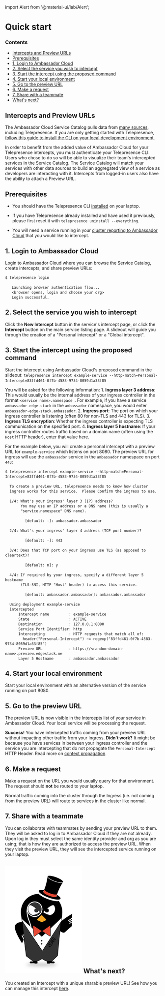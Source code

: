 import Alert from '@material-ui/lab/Alert';

# Quick start

<div class="docs-article-toc">
<h3>Contents</h3>

* [Intercepts and Preview URLs](#intercepts-and-preview-urls)
* [Prerequisites](#prerequisites)
* [1. Login to Ambassador Cloud](#1-login-to-ambassador-cloud)
* [2. Select the service you wish to intercept](#2-select-the-service-you-wish-to-intercept)
* [3. Start the intercept using the proposed command](#3-start-the-intercept-using-the-proposed-command)
* [4. Start your local environment](#4-start-your-local-environment)
* [5. Go to the preview URL](#5-go-to-the-preview-url)
* [6. Make a request](#6-make-a-request)
* [7. Share with a teammate](#7-share-with-a-teammate)
* [What's next?](#img-classos-logo-srcimageslogopng-whats-next)

</div>

## Intercepts and Preview URLs

The Ambassador Cloud Service Catalog pulls data from [many sources](../../service-catalog/quick-start/), including Telepresence. If you are only getting started with Telepresence, [follow this guide to install the CLI on your local development environment](../../../../telepresence/latest/quick-start/).

In order to benefit from the added value of Ambassador Cloud for your Telepresence intercepts, you must authenticate your Telepresence CLI. Users who chose to do so will be able to visualize their team's intercepted services in the Service Catalog. The Service Catalog will match your services with other data sources to build an aggregated view of a service as developers are interacting with it. Intercepts from logged-in users also have the ability to attach a Preview URL.

## Prerequisites

* You should have the Telepresence CLI [installed](../../../../telepresence/latest/install/) on your laptop.

* If you have Telepresence already installed and have used it previously, please first reset it with `telepresence uninstall --everything`.

* You will need a service running in your [cluster reporting to Ambassador Cloud](../../service-catalog/quick-start/) that you would like to intercept.

## 1. Login to Ambassador Cloud
  Login to Ambassador Cloud where you can browse the Service Catalog, create intercepts, and share preview URLs:  

  ```
  $ telepresence login
    
     Launching browser authentication flow...
     <browser opens, login and choose your org>
     Login successful.
   ```

## 2. Select the service you wish to intercept

  Click the **New Intercept** button in the service's intercept page, or click the **Intercept** button on the main service listing page. A slideout will guide you through the creation of a "Personal intercept" or a "Global intercept".

## 3. Start the intercept using the proposed command
   
  Start the intercept using Ambassador Cloud's proposed command in the slideout:
   `telepresence intercept example-service --http-match=Personal-Intercept=83ffd461-0f7b-4583-9734-8059d1a33f85`

  You will be asked for the following information:
    1. **Ingress layer 3 address**: This would usually be the internal address of your ingress controller in the format `<service name>.namespace `. For example, if you have a service `ambassador-edge-stack` in the `ambassador` namespace, you would enter `ambassador-edge-stack.ambassador`.
    2. **Ingress port**: The port on which your ingress controller is listening (often 80 for non-TLS and 443 for TLS).
    3. **Ingress TLS encryption**: Whether the ingress controller is expecting TLS communication on the specified port.
    4. **Ingress layer 5 hostname**: If your ingress controller routes traffic based on a domain name (often using the `Host` HTTP header), enter that value here.

  For the example below, you will create a personal intercept with a preview URL for `example-service` which listens on port 8080. The preview URL for ingress will use the `ambassador` service in the `ambassador` namespace on port `443`:

   ```
   $ telepresence intercept example-service --http-match=Personal-Intercept=83ffd461-0f7b-4583-9734-8059d1a33f85
     
     To create a preview URL, telepresence needs to know how cluster
     ingress works for this service.  Please Confirm the ingress to use.
       
     1/4: What's your ingress' layer 3 (IP) address?
          You may use an IP address or a DNS name (this is usually a
          "service.namespace" DNS name).
       
            [default: -]: ambassador.ambassador
       
     2/4: What's your ingress' layer 4 address (TCP port number)?
       
            [default: -]: 443
       
     3/4: Does that TCP port on your ingress use TLS (as opposed to cleartext)?
       
            [default: n]: y
       
     4/4: If required by your ingress, specify a different layer 5 hostname
          (TLS-SNI, HTTP "Host" header) to access this service.
       
            [default: ambassador.ambassador]: ambassador.ambassador
       
     Using deployment example-service
     intercepted
         Intercept name         : example-service
         State                  : ACTIVE
         Destination            : 127.0.0.1:8080
         Service Port Identifier: http
         Intercepting           : HTTP requests that match all of:
           header("Personal-Intercept") ~= regexp("83ffd461-0f7b-4583-9734-8059d1a33f85")
         Preview URL            : https://<random-domain-name>.preview.edgestack.me
         Layer 5 Hostname       : ambassador.ambassador
   ```

## 4. Start your local environment

  Start your local environment with an alternative version of the service running on port 8080.

## 5. Go to the preview URL
 
  The preview URL is now visible in the Intercepts list of your service in Ambassador Cloud. Your local service will be processing the request.

  <Alert severity="success">
    <strong>Success!</strong> You have intercepted traffic coming from your preview URL without impacting other traffic from your Ingress.
  </Alert>

  <Alert severity="info">
    <strong>Didn't work?</strong> It might be because you have services in between your ingress controller and the service you are intercepting that do not propagate the <code>Personal-Intercept</code> HTTP Header. Read more on <a href="../../../../telepresence/latest/concepts/context-prop">context propagation</a>.
  </Alert>

## 6. Make a request

  Make a request on the URL you would usually query for that environment. The request should **not** be routed to your laptop.
   
  Normal traffic coming into the cluster through the Ingress (i.e. not coming from the preview URL) will route to services in the cluster like normal.

## 7. Share with a teammate

  You can collaborate with teammates by sending your preview URL to them. They will be asked to log in to Ambassador Cloud if they are not already. Upon log in they must select the same identity provider and org as you are using; that is how they are authorized to access the preview URL. When they visit the preview URL, they will see the intercepted service running on your laptop.

## <img class="os-logo" src="../../images/logo.png"/> What's next?

You created an Intercept with a unique sharable preview URL! See how you can manage this intercept [here](../howtos/preview-urls/).
